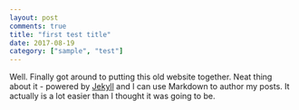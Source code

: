 ```yaml
---
layout: post
comments: true
title: "first test title"
date: 2017-08-19
category: ["sample", "test"]
---
```


Well. Finally got around to putting this old website together. Neat thing about it - powered by [Jekyll](http://jekyllrb.com) and I can use Markdown to author my posts. It actually is a lot easier than I thought it was going to be.